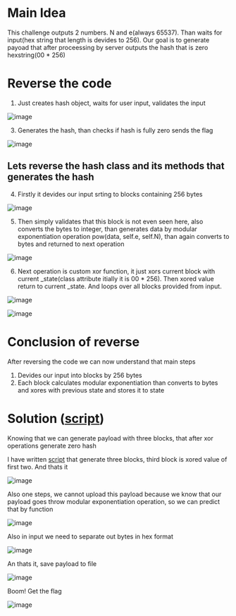 # Main Idea

This challenge outputs 2 numbers. N and e(always 65537).
Than waits for input(hex string that length is devides to 256).
Our goal is to generate payoad that after proceessing by server outputs the hash that is zero hexstring(00 * 256)


# Reverse the code

1) Just creates hash object, waits for user input,  validates the input
   
![image](https://github.com/NOZ1000/CTF_Writeups_from_NOZi/assets/56728939/4a2ccda1-f185-4467-a9fb-74467ac77503)

3) Generates the hash, than checks if hash is fully zero sends the flag
   
![image](https://github.com/NOZ1000/CTF_Writeups_from_NOZi/assets/56728939/cfa12adc-34d5-490c-be51-ea4ce7770797)

## Lets reverse the hash class and its methods that generates the hash

4) Firstly it devides our input srting to blocks containing 256 bytes

![image](https://github.com/NOZ1000/CTF_Writeups_from_NOZi/assets/56728939/d29c2c93-a546-45ce-a532-bc339dbf7fc4)

5) Then simply validates that this block is not even seen here, also converts the bytes to integer, than generates data by modular exponentiation operation pow(data, self.e, self.N), than again converts to bytes and returned to next operation

![image](https://github.com/NOZ1000/CTF_Writeups_from_NOZi/assets/56728939/115a97fa-4b3d-4cf5-bb3a-f43728cc674e)

6) Next operation is custom xor function, it just xors current block with current _state(class attribute itially it is 00 * 256). Then xored value return to current _state. And loops over all blocks provided from input.

![image](https://github.com/NOZ1000/CTF_Writeups_from_NOZi/assets/56728939/059e4edd-5fa8-4e9a-919e-41e307eae279)

![image](https://github.com/NOZ1000/CTF_Writeups_from_NOZi/assets/56728939/431b25d3-6677-48a6-9bdd-7751bd6c0474)

# Conclusion of reverse

After reversing the code we can now understand that main steps
1) Devides our input into blocks by 256 bytes
2) Each block calculates modular exponentiation than converts to bytes and xores with previous state and stores it to state

# Solution ([script](IrisCTF/dhash/generate_payload.py))

Knowing that we can generate payload with three blocks, that after xor operations generate zero hash

I have written [script](IrisCTF/dhash/generate_payload.py) that generate three blocks, third block is xored value of first two. And thats it

![image](https://github.com/NOZ1000/CTF_Writeups_from_NOZi/assets/56728939/23beff93-b22e-4faf-9fba-87d8344b0b1c)

Also one steps, we cannot upload this payload because we know that our payload goes throw modular exponentiation operation, so we can predict that by function

![image](https://github.com/NOZ1000/CTF_Writeups_from_NOZi/assets/56728939/10e6eb16-80b4-42e5-ae72-8326ac0cf173)

Also in input we need to separate out bytes in hex format 

![image](https://github.com/NOZ1000/CTF_Writeups_from_NOZi/assets/56728939/4e329568-7668-48dc-bda9-c89b9935793a)

An thats it, save payload to file

![image](https://github.com/NOZ1000/CTF_Writeups_from_NOZi/assets/56728939/2df70858-2039-4959-958f-d7f9d7d53a7b)

Boom! Get the flag

![image](https://github.com/NOZ1000/CTF_Writeups_from_NOZi/assets/56728939/65e5307a-203c-46ae-a08b-332049778fc8)
